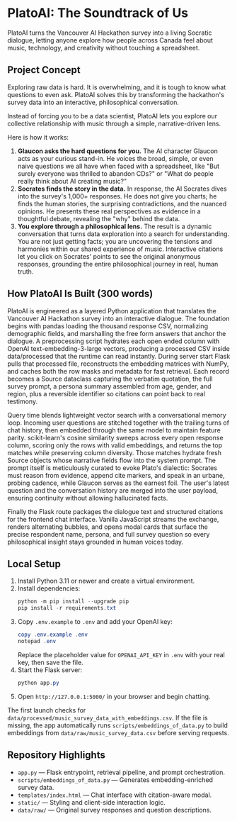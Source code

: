 # PlatoAI: The Soundtrack of Us

PlatoAI turns the Vancouver AI Hackathon survey into a living Socratic dialogue, letting anyone explore how people across Canada feel about music, technology, and creativity without touching a spreadsheet.

## Project Concept

Exploring raw data is hard. It is overwhelming, and it is tough to know what questions to even ask. PlatoAI solves this by transforming the hackathon's survey data into an interactive, philosophical conversation.

Instead of forcing you to be a data scientist, PlatoAI lets you explore our collective relationship with music through a simple, narrative-driven lens.

Here is how it works:

1. **Glaucon asks the hard questions for you.** The AI character Glaucon acts as your curious stand-in. He voices the broad, simple, or even naive questions we all have when faced with a spreadsheet, like "But surely everyone was thrilled to abandon CDs?" or "What do people really think about AI creating music?"
2. **Socrates finds the story in the data.** In response, the AI Socrates dives into the survey's 1,000+ responses. He does not give you charts; he finds the human stories, the surprising contradictions, and the nuanced opinions. He presents these real perspectives as evidence in a thoughtful debate, revealing the "why" behind the data.
3. **You explore through a philosophical lens.** The result is a dynamic conversation that turns data exploration into a search for understanding. You are not just getting facts; you are uncovering the tensions and harmonies within our shared experience of music. Interactive citations let you click on Socrates' points to see the original anonymous responses, grounding the entire philosophical journey in real, human truth.

## How PlatoAI Is Built (300 words)

PlatoAI is engineered as a layered Python application that translates the Vancouver AI Hackathon survey into an interactive dialogue. The foundation begins with pandas loading the thousand response CSV, normalizing demographic fields, and marshalling the free form answers that anchor the dialogue. A preprocessing script hydrates each open ended column with OpenAI text-embedding-3-large vectors, producing a processed CSV inside data/processed that the runtime can read instantly. During server start Flask pulls that processed file, reconstructs the embedding matrices with NumPy, and caches both the row masks and metadata for fast retrieval. Each record becomes a Source dataclass capturing the verbatim quotation, the full survey prompt, a persona summary assembled from age, gender, and region, plus a reversible identifier so citations can point back to real testimony.

Query time blends lightweight vector search with a conversational memory loop. Incoming user questions are stitched together with the trailing turns of chat history, then embedded through the same model to maintain feature parity. scikit-learn's cosine similarity sweeps across every open response column, scoring only the rows with valid embeddings, and returns the top matches while preserving column diversity. Those matches hydrate fresh Source objects whose narrative fields flow into the system prompt. The prompt itself is meticulously curated to evoke Plato's dialectic: Socrates must reason from evidence, append cite markers, and speak in an urbane, probing cadence, while Glaucon serves as the earnest foil. The user's latest question and the conversation history are merged into the user payload, ensuring continuity without allowing hallucinated facts.

Finally the Flask route packages the dialogue text and structured citations for the frontend chat interface. Vanilla JavaScript streams the exchange, renders alternating bubbles, and opens modal cards that surface the precise respondent name, persona, and full survey question so every philosophical insight stays grounded in human voices today.

## Local Setup

1. Install Python 3.11 or newer and create a virtual environment.
2. Install dependencies:
    ```powershell
    python -m pip install --upgrade pip
    pip install -r requirements.txt
    ```
3. Copy `.env.example` to `.env` and add your OpenAI key:
    ```powershell
    copy .env.example .env
    notepad .env
    ```
    Replace the placeholder value for `OPENAI_API_KEY` in `.env` with your real key, then save the file.
4. Start the Flask server:
    ```powershell
    python app.py
    ```
5. Open `http://127.0.0.1:5000/` in your browser and begin chatting.

The first launch checks for `data/processed/music_survey_data_with_embeddings.csv`. If the file is missing, the app automatically runs `scripts/embeddings_of_data.py` to build embeddings from `data/raw/music_survey_data.csv` before serving requests.

## Repository Highlights

-   `app.py` — Flask entrypoint, retrieval pipeline, and prompt orchestration.
-   `scripts/embeddings_of_data.py` — Generates embedding-enriched survey data.
-   `templates/index.html` — Chat interface with citation-aware modal.
-   `static/` — Styling and client-side interaction logic.
-   `data/raw/` — Original survey responses and question descriptions.
